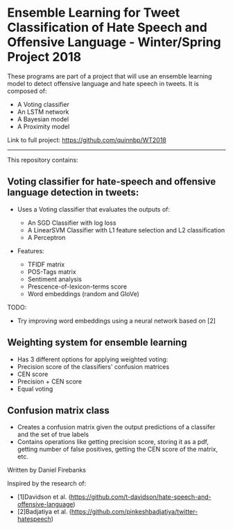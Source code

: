 # Ensemble Learning for Tweet Classification of Hate Speech and Offensive Language - Winter/Spring Project 2018

These programs are part of a project that will use an ensemble learning model to detect offensive language and hate speech in tweets. It is composed of:

  - A Voting classifier
  - An LSTM network
  - A Bayesian model
  - A Proximity model
 
Link to full project: https://github.com/quinnbp/WT2018 

------------------------------------------------------------------------------------------------------------------------------
This repository contains: 

## Voting classifier for hate-speech and offensive language detection in tweets:

  - Uses a Voting classifier that evaluates the outputs of:
    - An SGD Classifier with log loss
    - A LinearSVM Classifier with L1 feature selection and L2 classification
    - A Perceptron
  
  - Features:
    - TFIDF matrix
    - POS-Tags matrix
    - Sentiment analysis
    - Prescence-of-lexicon-terms score 
    - Word embeddings (random and GloVe)

TODO:
  - Try improving word embeddings using a neural network based on [2]
  
## Weighting system for ensemble learning

  - Has 3 different options for applying weighted voting:
  - Precision score of the classifiers' confusion matrices
  - CEN score 
  - Precision + CEN score
  - Equal voting

## Confusion matrix class

  - Creates a confusion matrix given the output predictions of a classifer and the set of true labels
  - Contains operations like getting precision score, storing it as a pdf, getting number of false positives, getting the CEN score of the matrix, etc.

Written by Daniel Firebanks

Inspired by the research of: 
  - [1]Davidson et al. (https://github.com/t-davidson/hate-speech-and-offensive-language) 
  - [2]Badjatiya et al. (https://github.com/pinkeshbadjatiya/twitter-hatespeech) 



